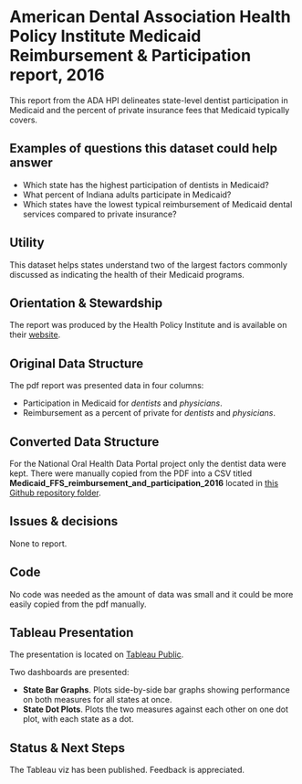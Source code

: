 # American Dental Association Health Policy Institute Medicaid Reimbursement & Participation report, 2016

This report from the ADA HPI delineates state-level dentist participation in Medicaid and the percent of private insurance fees that Medicaid typically covers.

## Examples of questions this dataset could help answer

* Which state has the highest participation of dentists in Medicaid?
* What percent of Indiana adults participate in Medicaid?
* Which states have the lowest typical reimbursement of Medicaid dental services compared to private insurance?

## Utility

This dataset helps states understand two of the largest factors commonly discussed as indicating the health of their Medicaid programs. 

## Orientation & Stewardship  

The report was produced by the Health Policy Institute and is available on their [website](https://www.ada.org/~/media/ADA/Science%20and%20Research/HPI/Files/HPIgraphic_0417_1.pdf?la=en).

## Original Data Structure

The pdf report was presented data in four columns: 

* Participation in Medicaid for *dentists* and *physicians*. 
* Reimbursement as a percent of private for *dentists* and *physicians*. 

## Converted Data Structure

For the National Oral Health Data Portal project only the dentist data were kept. There were manually copied from the PDF into a CSV titled **Medicaid_FFS_reimbursement_and_participation_2016** located in [this Github repository folder](https://github.com/PositiveSumData/NationalOralHealthDataPortal/upload/master/Data/ADA_HPI_Medicaid_Reimbursement_and_Participation).

## Issues & decisions

None to report.

## Code

No code was needed as the amount of data was small and it could be more easily copied from the pdf manually.

## Tableau Presentation

The presentation is located on [Tableau Public](https://public.tableau.com/profile/association.of.state.territorial.dental.directors#!/vizhome/ADAHPIMedicaidparticipationreimbursement/Orientation).

Two dashboards are presented:

* **State Bar Graphs**. Plots side-by-side bar graphs showing performance on both measures for all states at once.
* **State Dot Plots**. Plots the two measures against each other on one dot plot, with each state as a dot.

## Status & Next Steps

The Tableau viz has been published. Feedback is appreciated.
